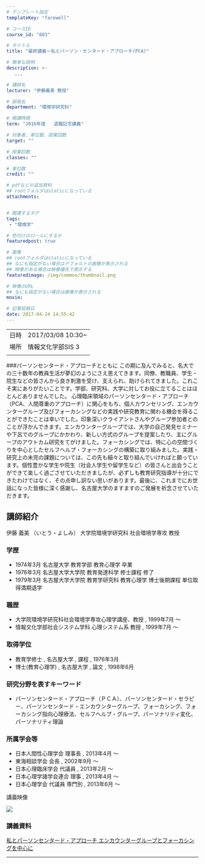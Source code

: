 ```yaml
---
# テンプレート指定
templateKey: "farewell"

# コースID
course_id: "603"

# タイトル
title: "最終講義ー私とパーソン・センタード・アプローチ(PCA)"

# 簡単な説明
description: >-
   ...

# 講師名
lecturer: "伊藤義美 教授"

# 部局名
department: "環境学研究科"

# 開講時限
term: "2016年度	退職記念講義"

# 対象者、単位数、授業回数
target: ""

# 授業回数
classes: ""

# 単位数
credit: ""

# pdfなどの追加資料
## rootフォルダはstaticになっている
attachments:


# 関連するタグ
tags:
 - "環境学"

# 色付けのロールにするか
featuredpost: true

# 画像
## rootフォルダはstaticになっている
## なにも指定がない場合はデフォルトの画像が表示される
## 映像がある場合は映像優先で表示する
featuredimage: /img/common/thumbnail.png

# 映像のURL
## なにも指定がない場合は画像が表示される
movie: 

# 記事投稿日
date: 2017-04-24 14:55:42
---
```


|   |   |
|---|---|
| 日時 | 2017/03/08  10:30~ |
| 場所 | 情報文化学部SIS 3 |
|   |   |


###パーソンセンタード・アプローチとともに この期に及んでみると、名大での三十数年の教員生活が夢幻のようにさえ思えてきます。同僚、教職員、学生・院生などの皆さんから良き刺激を受け、支えられ、助けられてきました。これこそ実にありがたいことです。学部、研究科、大学に対してお役に立てることはほとんどありませんでした。 心理臨床領域のパーソンセンタード・アプローチ（PCA、人間尊重のアプローチ）に関心をもち、個人カウンセリング、エンカウンターグループ及びフォーカシングなどの実践や研究教育に関わる機会を得ることができたことは幸いでした。印象深いクライアントさんやグループ参加者とのことが浮かんできます。エンカウンターグループでは、大学の自己発見セミナーや下呂でのグループにかかわり、新しい方式のグループを提案したり、主にグループのアウトカム研究をてがけました。フォーカシングでは、特に心の空間づくりを中心としたセルフヘルプ・フォーカシングの構築に取り組みました。実践・研究上の未完の課題については、この先も細々と取り組んでいければと願っています。個性豊かな学生や院生（社会人学生や留学生など）の皆さんと出会うことができて楽しく過ごさせていただきましたが、必ずしも教育研究指導が十分にできたわけではなく、その点申し訳ない思いがあります。最後に、これまでにお世話になった皆様に深く感謝し、名古屋大学のますますのご発展を祈念させていただきます。


## 講師紹介

伊藤 義美 （いとう・よしみ） 大学院環境学研究科 社会環境学専攻 教授

### 学歴

* 1974年3月 名古屋大学 教育学部 教育心理学 卒業
* 1976年3月 名古屋大学大学院 教育発達科学 修士課程 修了
* 1979年3月 名古屋大学大学院 教育学研究科 教育心理学 博士後期課程 単位取得満期退学

### 職歴

* 大学院環境学研究科社会環境学専攻心理学講座、教授 , 1999年7月 ～
* 情報文化学部社会システム学科 心理システム系 教授 , 1999年7月 ～

### 取得学位

* 教育学修士 , 名古屋大学 , 課程 , 1976年3月
* 博士(教育心理学) , 名古屋大学 , 論文 , 1998年6月

### 研究分野を表すキーワード

* パーソンセンタード・アプローチ（ＰＣＡ）、パーソンセンタード・セラピー、パーソンセンタード・エンカウンターグループ、フォーカシング、フォーカシング指向心理療法、セルフヘルプ・グループ、パーソナリティ変化、パーソナリティ理論

### 所属学会等

* 日本人間性心理学会 理事長 , 2013年4月 ～
* 東海相談学会 会長 , 2002年9月 ～
* 日本心理臨床学会 代議員 , 2013年2月 ～
* 日本心理学諸学会連合 理事 , 2013年4月 ～
* 日本心理学会 代議員 専門別 , 2013年6月 ～


講義映像


![](http://ocw.nagoya-u.jp/files/603/movie.jpg) 

### 講義資料
[私とパーソンセンタード・アプローチ エンカウンターグループとフォーカシングを中心に](http://ocw.nagoya-u.jp/files/603/ito_yoshimi.pdf) 

-----